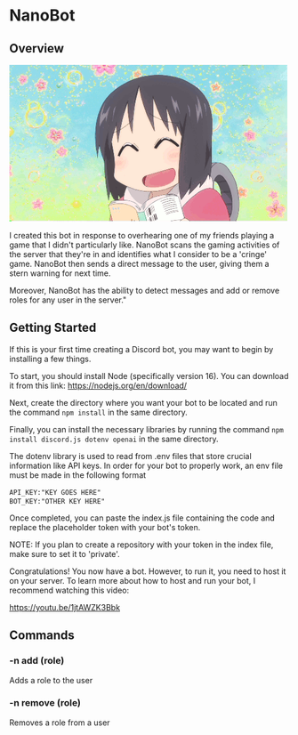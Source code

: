 # NanoBot

## Overview 

<img src="src/assets/images/nano.gif"/>

I created this bot in response to overhearing one of my friends playing a game that I didn't particularly like. 
NanoBot scans the gaming activities of the server that they're in and identifies what I consider to be a 'cringe' 
game. NanoBot then sends a direct message to the user, giving them a stern warning for next time.

Moreover, NanoBot has the ability to detect messages and add or remove roles for any user in the server."

## Getting Started

If this is your first time creating a Discord bot, you may want to begin by installing a few things.

To start, you should install Node (specifically version 16). You can download it from this link: 
https://nodejs.org/en/download/

Next, create the directory where you want your bot to be located and run the command `npm install` 
in the same directory.

Finally, you can install the necessary libraries by running the command `npm install discord.js dotenv openai`
in the same directory.

The dotenv library is used to read from .env files that store crucial information like API keys. In order for
your bot to properly work, an env file must be made in the following format

```
API_KEY:"KEY GOES HERE"
BOT_KEY:"OTHER KEY HERE"
```

Once completed, you can paste the index.js file containing the code and replace the placeholder token with your 
bot's token.

NOTE: If you plan to create a repository with your token in the index file, make sure to set it to 'private'.

Congratulations! You now have a bot. However, to run it, you need to host it on your server. To learn more about 
how to host and run your bot, I recommend watching this video:

https://youtu.be/1jtAWZK3Bbk

## Commands

### -n add (role)

Adds a role to the user

### -n remove (role)

Removes a role from a user


